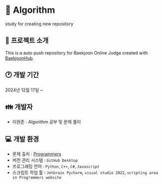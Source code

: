# 📗 Algorithm
 study for creating new repository

## 📄 프로젝트 소개
This is a auto push repository for Baekjoon Online Judge created with [BaekjoonHub](https://github.com/BaekjoonHub/BaekjoonHub).

## 🕐 개발 기간
2024년 12월 17일 ~

## 👪 개발자
- 이원준 : Algorithm 공부 및 문제 풀이

## 💻 개발 환경
- 문제 출처 : [Programmers](https://school.programmers.co.kr/)
- 버전 관리 시스템 : `GitHub Desktop`
- 프로그래밍 언어  : `Python`, `C++`, `C#`, `Javascript`
- 스크립트 작업 툴 : `Jetbrain Pycharm`, `visual studio 2022`, `scripting area in Programmers website`

